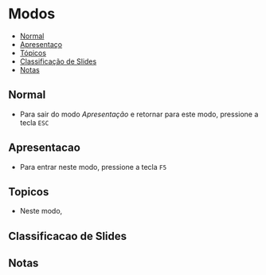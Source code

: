 # Modos

* [Normal](#normal)
* [Apresentaço](#apresentacao)
* [Tópicos](#topicos)
* [Classificação de Slides](#classificacao-de-slides)
* [Notas](#notas)

## Normal
* Para sair do modo *Apresentação* e retornar para este modo, pressione a tecla `ESC`

## Apresentacao
* Para entrar neste modo, pressione a tecla `F5`

## Topicos
* Neste modo,
## Classificacao de Slides

## Notas
